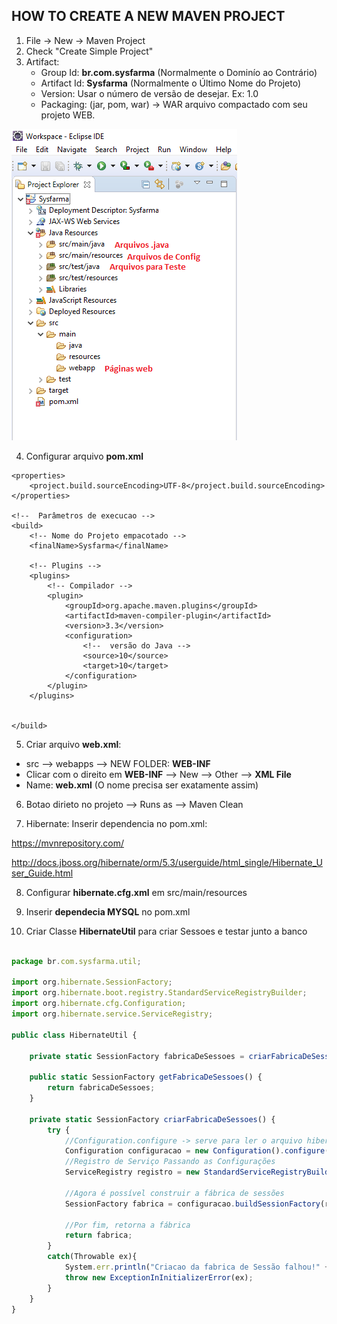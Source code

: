 ## HOW TO CREATE A NEW MAVEN PROJECT

1. File -> New -> Maven Project
2. Check "Create Simple Project"
3. Artifact:
    - Group Id: **br.com.sysfarma** (Normalmente o Dominío ao Contrário)
    - Artifact Id: **Sysfarma** (Normalmente o Último Nome do Projeto)
    - Version: Usar o número de versão de desejar. Ex: 1.0
    - Packaging: (jar, pom, war) -> WAR arquivo compactado com seu projeto WEB.

![MainDirectories](/imgs/important_files_project_explorer.png)

4. Configurar arquivo __pom.xml__

<!-- Codificação de Caracteres -->
	<properties>
		<project.build.sourceEncoding>UTF-8</project.build.sourceEncoding>
	</properties>
	
	<!--  Parâmetros de execucao -->
	<build>
		<!-- Nome do Projeto empacotado -->
		<finalName>Sysfarma</finalName>
		
		<!-- Plugins -->
		<plugins>
			<!-- Compilador -->
			<plugin>
				<groupId>org.apache.maven.plugins</groupId>
				<artifactId>maven-compiler-plugin</artifactId>
				<version>3.3</version>
				<configuration>
					<!--  versão do Java -->
					<source>10</source>
					<target>10</target>
				</configuration>
			</plugin>
		</plugins>
		
		
	</build>
<!--fim dodigo-->


5. Criar arquivo **web.xml**: 
 
 - src --> webapps --> NEW FOLDER: __WEB-INF__
 - Clicar com o direito em **WEB-INF** --> New --> Other --> __XML File__
 - Name: **web.xml** (O nome precisa ser exatamente assim)

6. Botao dirieto no projeto --> Runs as --> Maven Clean

7. Hibernate: Inserir dependencia no pom.xml:

https://mvnrepository.com/

http://docs.jboss.org/hibernate/orm/5.3/userguide/html_single/Hibernate_User_Guide.html

8. Configurar **hibernate.cfg.xml** em src/main/resources

9. Inserir **dependecia MYSQL** no pom.xml

10. Criar Classe **HibernateUtil** para criar Sessoes e testar junto a banco

```javascript

package br.com.sysfarma.util;

import org.hibernate.SessionFactory;
import org.hibernate.boot.registry.StandardServiceRegistryBuilder;
import org.hibernate.cfg.Configuration;
import org.hibernate.service.ServiceRegistry;

public class HibernateUtil {

	private static SessionFactory fabricaDeSessoes = criarFabricaDeSessoes();

    public static SessionFactory getFabricaDeSessoes() {
		return fabricaDeSessoes;
	}
    
    private static SessionFactory criarFabricaDeSessoes() {
    	try {
    		//Configuration.configure -> serve para ler o arquivo hibernate.cfg.xml 
    		Configuration configuracao = new Configuration().configure();
    		//Registro de Serviço Passando as Configurações
    		ServiceRegistry registro = new StandardServiceRegistryBuilder().applySettings(configuracao.getProperties()).build();
    		
    		//Agora é possível construir a fábrica de sessões
    		SessionFactory fabrica = configuracao.buildSessionFactory(registro);
    		
    		//Por fim, retorna a fábrica
    		return fabrica;
    	}
    	catch(Throwable ex){
    		System.err.println("Criacao da fabrica de Sessão falhou!" + ex);
    		throw new ExceptionInInitializerError(ex);
    	}
    }
}

```



